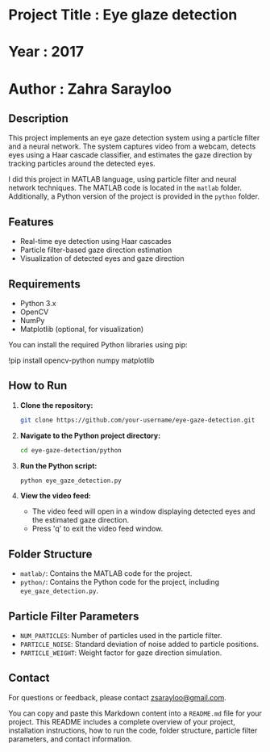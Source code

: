 # Project Title :  Eye glaze detection
# Year : 2017
# Author : Zahra Sarayloo

## Description
This project implements an eye gaze detection system using a particle filter and a neural network. The system captures video from a webcam, detects eyes using a Haar cascade classifier, and estimates the gaze direction by tracking particles around the detected eyes.

I did this project in MATLAB language, using particle filter and neural network techniques. The MATLAB code is located in the `matlab` folder. Additionally, a Python version of the project is provided in the `python` folder.

## Features
- Real-time eye detection using Haar cascades
- Particle filter-based gaze direction estimation
- Visualization of detected eyes and gaze direction

## Requirements
- Python 3.x
- OpenCV
- NumPy
- Matplotlib (optional, for visualization)

You can install the required Python libraries using pip:

!pip install opencv-python numpy matplotlib

## How to Run
1. **Clone the repository:**

   ```bash
   git clone https://github.com/your-username/eye-gaze-detection.git
   ```

2. **Navigate to the Python project directory:**

   ```bash
   cd eye-gaze-detection/python
   ```

3. **Run the Python script:**

   ```bash
   python eye_gaze_detection.py
   ```

4. **View the video feed:**
   - The video feed will open in a window displaying detected eyes and the estimated gaze direction. 
   - Press 'q' to exit the video feed window.

## Folder Structure
- `matlab/`: Contains the MATLAB code for the project.
- `python/`: Contains the Python code for the project, including `eye_gaze_detection.py`.


## Particle Filter Parameters
- `NUM_PARTICLES`: Number of particles used in the particle filter.
- `PARTICLE_NOISE`: Standard deviation of noise added to particle positions.
- `PARTICLE_WEIGHT`: Weight factor for gaze direction simulation.

## Contact
For questions or feedback, please contact [zsarayloo@gmail.com](mailto:zsarayloo@gmail.com).


You can copy and paste this Markdown content into a `README.md` file for your project. This README includes a complete overview of your project, installation instructions, how to run the code, folder structure, particle filter parameters, and contact information.

